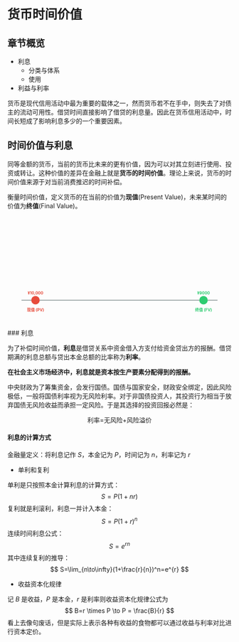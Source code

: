 # 货币时间价值

## 章节概览

- 利息
  - 分类与体系
  - 使用
- 利益与利率

货币是现代信用活动中最为重要的载体之一，然而货币若不在手中，则失去了对债主的流动可用性。借贷时间直接影响了借贷的利息量。因此在货币信用活动中，时间长短成了影响利息多少的一个重要因素。

## 时间价值与利息

同等金额的货币，当前的货币比未来的更有价值，因为可以对其立刻进行使用、投资或转让。这种价值的差异在金融上就是**货币的时间价值**。理论上来说，货币的时间价值来源于对当前消费推迟的时间补偿。

衡量时间价值，定义货币的在当前的价值为**现值**(Present Value)，未来某时间的价值为**终值**(Final Value)。

<svg width="100%" height="400" viewBox="0 0 800 400" xmlns="http://www.w3.org/2000/svg">
<line x1="50" y1="300" x2="750" y2="300" stroke="#7f8c8d" stroke-width="2" />
<circle cx="100" cy="300" r="15" fill="#e74c3c" />
<text x="100" y="340" text-anchor="middle" font-weight="bold" fill="#e74c3c">现值 (PV)</text>
<text x="100" y="280" text-anchor="middle" font-weight="bold" fill="#e74c3c">¥10,000</text>
<circle cx="700" cy="300" r="15" fill="#2ecc71" />
<text x="700" y="340" text-anchor="middle" font-weight="bold" fill="#2ecc71">终值 (FV)</text>
<text x="700" y="280" text-anchor="middle" font-weight="bold" fill="#2ecc71">¥9000</text>
</svg>
### 利息

为了补偿时间价值，**利息**是借贷关系中资金借入方支付给资金贷出方的报酬。借贷期满的利息总额与贷出本金总额的比率称为**利率**。

**在社会主义市场经济中，利息就是资本按生产要素分配得到的报酬。**

中央财政为了筹集资金，会发行国债。国债与国家安全，财政安全绑定，因此风险极低，一般将国债利率视为无风险利率。对于非国债投资人，其投资行为相当于放弃国债无风险收益而承担一定风险。于是其选择的投资回报必然是：

<center>利率=无风险+风险溢价</center>



#### 利息的计算方式

金融量定义：将利息记作 $S$，本金记为 $P$，时间记为 $n$，利率记为 $r$

- 单利和复利

单利是只按照本金计算利息的计算方式：
$$
S=P(1+nr)
$$
复利就是利滚利，利息一并计入本金：
$$
S=P(1+r)^n
$$
连续时间利息公式：
$$
S=e^{rn}
$$
其中连续复利的推导：
$$
S=\lim_{n\to\infty}(1+\frac{r}{n})^n=e^{r}
$$

- 收益资本化规律

记 $B$ 是收益，$P$ 是本金，$r$ 是利率则收益资本化规律公式为
$$
B=r \times P \to P = \frac{B}{r}
$$
看上去像句废话，但是实际上表示各种有收益的食物都可以通过收益与利率对比进行资本定价。

